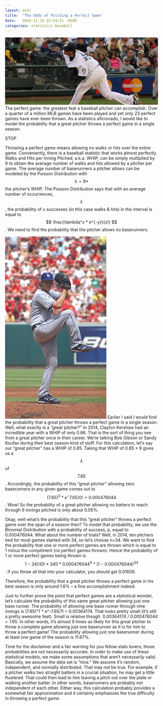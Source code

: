 ```yaml
---
layout: post
title:  "The Odds of Pitching a Perfect Game"
date:   2016-11-16 22:54:21 -0500
categories: statistics baseball
---
```

![Felix Hernandez, Seattle Mariners Pitcher](/assets/felix.jpg)
The perfect game: the greatest feat a baseball pitcher can accomplish. Over a quarter of a million 
MLB games have been played and yet only 23 perfect games have ever been thrown. As a statistics 
aficionado, I would like to model the probability that a great pitcher throws a perfect game in 
a single season.

STOP

Throwing a perfect game means allowing no walks or hits over the entire game. Conveniently, there 
is a baseball statistic that works almost perfectly. Walks and Hits per Inning Pitched, a.k.a. 
WHIP, can be simply multiplied by 9 to obtain the average number of walks and hits allowed by a 
pitcher per game. The average number of baserunners a pitcher allows can be modeled by the Poisson 
Distribution with $$ \lambda = 9 * $$ the pitcher’s WHIP. The Poisson Distribution says that with an average 
number of occurrences, $$ \lambda $$, the probability of x successes (in this case walks & hits) in the 
interval is equal to $$ \frac{\lambda^x * e^{-y}}{x!} $$. We need to find the probability that the 
pitcher allows no baserunners.

![Clayton Kershaw, Los Angeles Dodgers Pitcher](/assets/kershaw.jpg)
Earlier I said I would find the probability that a great pitcher throws a perfect game in a single 
season. Well, what exactly is a “great pitcher?” In 2014, Clayton Kershaw had an incredible year 
with a WHIP of only 0.86. That is the sort of thing you see from a great pitcher once in their 
career. We’re talking Bob Gibson or Sandy Koufax during their best season kind of stuff. For this 
calculation, let’s say our “great pitcher” has a WHIP of 0.85. Taking that WHIP of 0.85 * 9 gives 
us a $$ \lambda $$ of $$ 7.65 $$. Accordingly, the probability of this “great pitcher” allowing zero baserunners in 
any given game comes out to $$ (7.65)^0 * e^-7.65/0! = 0.000476044 $$. Wow! So the probability of a 
great pitcher allowing no batters to reach through 9 innings pitched is only about 0.05%.

Okay, well what’s the probability that this “great pitcher” throws a perfect game over the span of 
a season then? To model that probability, we use the Binomial Distribution with a probability of 
success, p, equal to 0.000476044. What about the number of trials? Well, in 2014, ten pitchers 
tied for most games started with 34, so let’s choose n=34. We want to find the probability that 
one or more perfect games are thrown which is equal to 1 minus the compliment (no perfect games 
thrown). Hence the probability of 1 or more perfect games being thrown is $$ 1-34!/(0!*34!) * 
0.000476044^0 * (1- 0.000476044)^{34} $$. If you throw all that into your calculator, you should get 0.01606.

Therefore, the probability that a great pitcher throws a perfect game in his best season is only 
around 1.6% – a fine accomplishment indeed.

Just to further prove the point that perfect games are a statistical wonder, let’s calculate the probability of this same great pitcher allowing just one base runner. The probability of allowing one base runner through nine innings is (7.65)^1 * e^-7.65/1! = 0.00364174. That looks pretty small (it’s still a pretty awesome feat). Small is relative though. 0.00364174 / 0.000476044 = 7.65. In other words, it’s almost 8 times as likely for this great pitcher to throw a complete game allowing just one baserunner as it is for him to throw a perfect game! The probability allowing just one baserunner during at least one game of the season is 11.67%.

Time for the disclaimer and a fair warning for you fellow stats lovers; those probabilities are not necessarily accurate. In order to make use of these statistical models, we make some assumptions that aren’t necessarily valid. Basically, we assume the data set is “nice.” We assume it’s random, independent, and normally distributed. That may not be true. For example, if a pitcher walks two straight batters in a crucial situation, he may get a little flustered. That could then lead to him leaving a pitch out over the plate or walking another batter. In other words, baserunners are probably not independent of each other. Either way, this calculation probably provides a somewhat fair approximation and it certainly emphasizes the true difficulty in throwing a perfect game.

